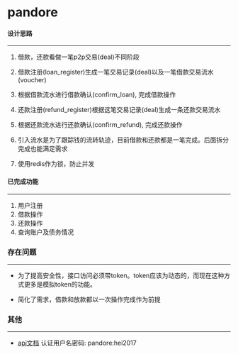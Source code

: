 pandore
==========

#### 设计思路
----------
1. 借款，还款看做一笔p2p交易(deal)不同阶段

2. 借款注册(loan_register)生成一笔交易记录(deal)以及一笔借款交易流水(voucher)

3. 根据借款流水进行借款确认(confirm_loan), 完成借款操作

4. 还款注册(refund_register)根据这笔交易记录(deal)生成一条还款交易流水

5. 根据还款流水进行还款确认(confirm_refund), 完成还款操作

6. 引入流水是为了跟踪钱的流转轨迹，目前借款和还款都是一笔完成。后面拆分完成也能满足需求

7. 使用redis作为锁，防止并发

#### 已完成功能
----------
1. 用户注册
2. 借款操作
3. 还款操作
4. 查询账户及债务情况


### 存在问题
----------

* 为了提高安全性，接口访问必须带token。token应该为动态的，而现在这种方式更多是模拟token的功能。

* 简化了需求，借款和放款都以一次操作完成作为前提

### 其他
----------
* [api文档](http://zkyonshane.cn/doc)  认证用户名密码: pandore:hei2017